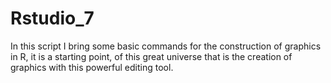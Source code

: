 # Rstudio_7
In this script I bring some basic commands 
for the construction 
of graphics in R, it is a starting point,
of this great universe that is the creation of 
graphics with this powerful editing tool.
